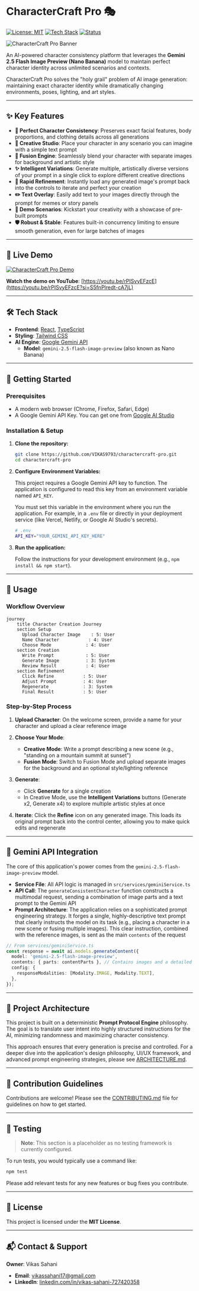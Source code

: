 # CharacterCraft Pro 🎭

[![License: MIT](https://img.shields.io/badge/License-MIT-yellow.svg)](https://opensource.org/licenses/MIT)
[![Tech Stack](https://img.shields.io/badge/Tech-React%20%7C%20TypeScript%20%7C%20Gemini-blueviolet)](https://ai.google.dev/)
[![Status](https://img.shields.io/badge/Status-Active-success)]()

![CharacterCraft Pro Banner](public/assets/Charactercraft%20pro.png)

An AI-powered character consistency platform that leverages the **Gemini 2.5 Flash Image Preview (Nano Banana)** model to maintain perfect character identity across unlimited scenarios and contexts.

CharacterCraft Pro solves the "holy grail" problem of AI image generation: maintaining exact character identity while dramatically changing environments, poses, lighting, and art styles.

---

## ✨ Key Features

- **🎯 Perfect Character Consistency**: Preserves exact facial features, body proportions, and clothing details across all generations
- **🎨 Creative Studio**: Place your character in any scenario you can imagine with a simple text prompt
- **🌌 Fusion Engine**: Seamlessly blend your character with separate images for background and artistic style
- **✨ Intelligent Variations**: Generate multiple, artistically diverse versions of your prompt in a single click to explore different creative directions
- **🔄 Rapid Refinement**: Instantly load any generated image's prompt back into the controls to iterate and perfect your creation
- **✏️ Text Overlay**: Easily add text to your images directly through the prompt for memes or story panels
- **🚀 Demo Scenarios**: Kickstart your creativity with a showcase of pre-built prompts
- **🛡️ Robust & Stable**: Features built-in concurrency limiting to ensure smooth generation, even for large batches of images

---

## 🚀 Live Demo

[![CharacterCraft Pro Demo](https://img.youtube.com/vi/rPISvyEFzcE/0.jpg)](https://youtu.be/rPISvyEFzcE?si=S5fnPlredt-cA7jL)

**Watch the demo on YouTube**: [https://youtu.be/rPISvyEFzcE](https://youtu.be/rPISvyEFzcE?si=S5fnPlredt-cA7jL)

---

## 🛠️ Tech Stack

- **Frontend**: [React](https://reactjs.org/), [TypeScript](https://www.typescriptlang.org/)
- **Styling**: [Tailwind CSS](https://tailwindcss.com/)
- **AI Engine**: [Google Gemini API](https://ai.google.dev/)
  - **Model**: `gemini-2.5-flash-image-preview` (also known as Nano Banana)

---

## 📧 Getting Started

### Prerequisites

- A modern web browser (Chrome, Firefox, Safari, Edge)
- A Google Gemini API Key. You can get one from [Google AI Studio](https://aistudio.google.com/app/apikey)

### Installation & Setup

1. **Clone the repository:**
   ```bash
   git clone https://github.com/VIKAS9793/charactercraft-pro.git
   cd charactercraft-pro
   ```

2. **Configure Environment Variables:**
   
   This project requires a Google Gemini API key to function. The application is configured to read this key from an environment variable named `API_KEY`.

   You must set this variable in the environment where you run the application. For example, in a `.env` file or directly in your deployment service (like Vercel, Netlify, or Google AI Studio's secrets).

   ```bash
   # .env
   API_KEY="YOUR_GEMINI_API_KEY_HERE"
   ```

3. **Run the application:**
   
   Follow the instructions for your development environment (e.g., `npm install && npm start`).

---

## 📖 Usage

### Workflow Overview

```mermaid
journey
    title Character Creation Journey
    section Setup
      Upload Character Image    : 5: User
      Name Character           : 4: User
      Choose Mode             : 4: User
    section Creation
      Write Prompt            : 5: User
      Generate Image          : 3: System
      Review Result           : 4: User
    section Refinement
      Click Refine           : 5: User
      Adjust Prompt          : 4: User
      Regenerate             : 3: System
      Final Result           : 5: User
```

### Step-by-Step Process

1. **Upload Character**: On the welcome screen, provide a name for your character and upload a clear reference image

2. **Choose Your Mode**:
   - **Creative Mode**: Write a prompt describing a new scene (e.g., "standing on a mountain summit at sunset")
   - **Fusion Mode**: Switch to Fusion Mode and upload separate images for the background and an optional style/lighting reference

3. **Generate**:
   - Click **Generate** for a single creation
   - In Creative Mode, use the **Intelligent Variations** buttons (Generate x2, Generate x4) to explore multiple artistic styles at once

4. **Iterate**: Click the **Refine** icon on any generated image. This loads its original prompt back into the control center, allowing you to make quick edits and regenerate

---

## 🤖 Gemini API Integration

The core of this application's power comes from the `gemini-2.5-flash-image-preview` model.

- **Service File**: All API logic is managed in `src/services/geminiService.ts`
- **API Call**: The `generateConsistentCharacter` function constructs a multimodal request, sending a combination of image parts and a text prompt to the Gemini API
- **Prompt Architecture**: The application relies on a sophisticated prompt engineering strategy. It forges a single, highly-descriptive text prompt that clearly instructs the model on its task (e.g., placing a character in a new scene or fusing multiple images). This clear instruction, combined with the reference images, is sent as the main `contents` of the request

```typescript
// From services/geminiService.ts
const response = await ai.models.generateContent({
  model: 'gemini-2.5-flash-image-preview',
  contents: { parts: contentParts }, // Contains images and a detailed instructional prompt
  config: {
    responseModalities: [Modality.IMAGE, Modality.TEXT],
  },
});
```

---

## 🧬 Project Architecture

This project is built on a deterministic **Prompt Protocol Engine** philosophy. The goal is to translate user intent into highly structured instructions for the AI, minimizing randomness and maximizing character consistency.

This approach ensures that every generation is precise and controlled. For a deeper dive into the application's design philosophy, UI/UX framework, and advanced prompt engineering strategies, please see [ARCHITECTURE.md](ARCHITECTURE.md).

---

## 🤝 Contribution Guidelines

Contributions are welcome! Please see the [CONTRIBUTING.md](CONTRIBUTING.md) file for guidelines on how to get started.

---

## 🧪 Testing

> **Note**: This section is a placeholder as no testing framework is currently configured.

To run tests, you would typically use a command like:

```bash
npm test
```

Please add relevant tests for any new features or bug fixes you contribute.

---

## 📜 License

This project is licensed under the **MIT License**.

---

## 📬 Contact & Support

**Owner**: Vikas Sahani

- **Email**: [vikassahani17@gmail.com](mailto:vikassahani17@gmail.com)
- **LinkedIn**: [linkedin.com/in/vikas-sahani-727420358](https://www.linkedin.com/in/vikas-sahani-727420358)